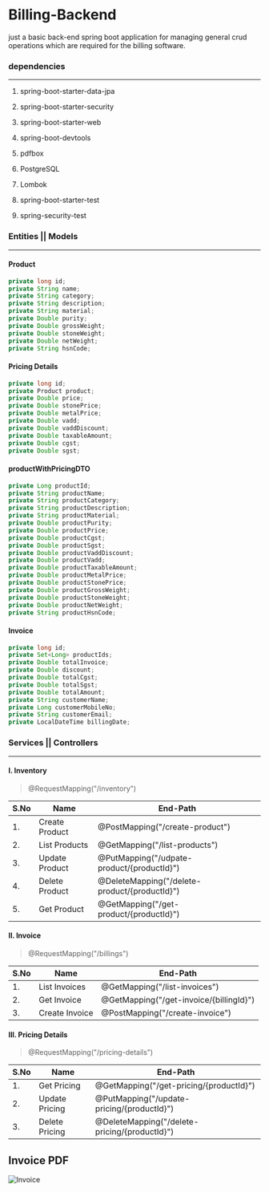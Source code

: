 # Billing-Backend
just a basic back-end spring boot application for managing general crud operations which are required for the billing software.
### dependencies
***
1. spring-boot-starter-data-jpa

1. spring-boot-starter-security

1. spring-boot-starter-web

1. spring-boot-devtools

1. pdfbox

1. PostgreSQL

1. Lombok

1. spring-boot-starter-test

1. spring-security-test

### Entities || Models
***
#### Product
```java
private long id;
private String name;
private String category;
private String description;
private String material;
private Double purity;
private Double grossWeight;
private Double stoneWeight;
private Double netWeight;
private String hsnCode;
```
#### Pricing Details
```java
private long id;
private Product product;
private Double price;
private Double stonePrice;
private Double metalPrice;
private Double vadd;
private Double vaddDiscount;
private Double taxableAmount;
private Double cgst;
private Double sgst;
```
#### productWithPricingDTO
```java
private Long productId;
private String productName;
private String productCategory;
private String productDescription;
private String productMaterial;
private Double productPurity;
private Double productPrice;
private Double productCgst;
private Double productSgst;
private Double productVaddDiscount;
private Double productVadd;
private Double productTaxableAmount;
private Double productMetalPrice;
private Double productStonePrice;
private Double productGrossWeight;
private Double productStoneWeight;
private Double productNetWeight;
private String productHsnCode;
```
#### Invoice
```java
private long id;
private Set<Long> productIds;
private Double totalInvoice;
private Double discount;
private Double totalCgst;
private Double totalSgst;
private Double totalAmount;
private String customerName;
private Long customerMobileNo;
private String customerEmail;
private LocalDateTime billingDate;
```

### Services || Controllers
***
#### I. Inventory 
> @RequestMapping("/inventory")

|  S.No | Name | End-Path |
| --------- | ------- | ------- |
| 1. | Create Product | @PostMapping("/create-product") |
| 2. | List Products | @GetMapping("/list-products") |
| 3. | Update Product | @PutMapping("/udpate-product/{productId}") |
| 4. | Delete Product | @DeleteMapping("/delete-product/{productId}") |
| 5. | Get Product | @GetMapping("/get-product/{productId}") |
#### II. Invoice
> @RequestMapping("/billings")

| S.No | Name | End-Path |
| ----- | ----- | ------- |
| 1. | List Invoices | 	@GetMapping("/list-invoices") |
| 2. | Get Invoice | @GetMapping("/get-invoice/{billingId}") |
| 3. | Create Invoice | @PostMapping("/create-invoice") |
#### III. Pricing Details
> @RequestMapping("/pricing-details")

| S.No | Name | End-Path |
| ---- | ----- | -------- |
| 1. | Get Pricing | @GetMapping("/get-pricing/{productId}") |
| 2. | Update Pricing | @PutMapping("/update-pricing/{productId}") |
| 3. | Delete Pricing | @DeleteMapping("/delete-pricing/{productId}") |

## Invoice PDF
![Invoice](https://github.com/ChittojiMuraliSreeKrishna/Billing-Backend/assets/62329524/d3c5e1bb-4b27-44a1-a9e1-042bef02bda9)
